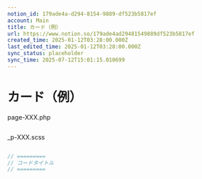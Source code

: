 ```yaml
---
notion_id: 179ade4a-d294-8154-9889-df523b5817ef
account: Main
title: カード（例）
url: https://www.notion.so/179ade4ad29481549889df523b5817ef
created_time: 2025-01-12T03:28:00.000Z
last_edited_time: 2025-01-12T03:28:00.000Z
sync_status: placeholder
sync_time: 2025-07-12T15:01:15.010699
---
```

# カード（例）

page-XXX.php
```php

```
_p-XXX.scss
```scss

```
```javascript
// =========
// コードタイトル
// =========
```